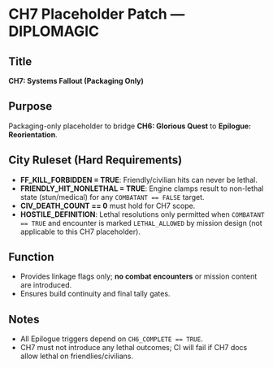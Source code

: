 # CH7 Placeholder Patch — DIPLOMAGIC

## Title
**CH7: Systems Fallout (Packaging Only)**

## Purpose
Packaging-only placeholder to bridge **CH6: Glorious Quest** to **Epilogue: Reorientation**.

## City Ruleset (Hard Requirements)
- **FF_KILL_FORBIDDEN = TRUE**: Friendly/civilian hits can never be lethal.
- **FRIENDLY_HIT_NONLETHAL = TRUE**: Engine clamps result to non-lethal state (stun/medical) for any `COMBATANT == FALSE` target.
- **CIV_DEATH_COUNT == 0** must hold for CH7 scope.
- **HOSTILE_DEFINITION**: Lethal resolutions only permitted when `COMBATANT == TRUE` and encounter is marked `LETHAL_ALLOWED` by mission design (not applicable to this CH7 placeholder).

## Function
- Provides linkage flags only; **no combat encounters** or mission content are introduced.
- Ensures build continuity and final tally gates.

## Notes
- All Epilogue triggers depend on `CH6_COMPLETE == TRUE`.
- CH7 must not introduce any lethal outcomes; CI will fail if CH7 docs allow lethal on friendlies/civilians.
